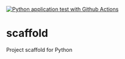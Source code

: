 [![Python application test with Github Actions](https://github.com/costasmexis/scaffold/actions/workflows/main.yml/badge.svg)](https://github.com/costasmexis/scaffold/actions/workflows/main.yml)

# scaffold
Project scaffold for Python
